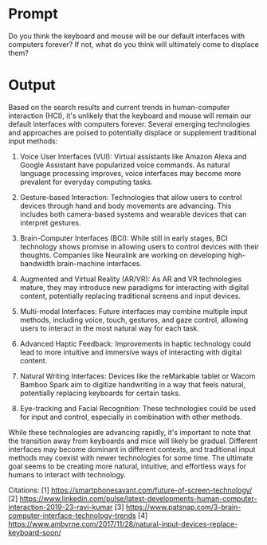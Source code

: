 # Prompt

Do you think the keyboard and mouse will be our default interfaces with computers forever? If not, what do you think will ultimately come to displace them?

# Output


Based on the search results and current trends in human-computer interaction (HCI), it's unlikely that the keyboard and mouse will remain our default interfaces with computers forever. Several emerging technologies and approaches are poised to potentially displace or supplement traditional input methods:

1. Voice User Interfaces (VUI):
Virtual assistants like Amazon Alexa and Google Assistant have popularized voice commands. As natural language processing improves, voice interfaces may become more prevalent for everyday computing tasks.

2. Gesture-based Interaction:
Technologies that allow users to control devices through hand and body movements are advancing. This includes both camera-based systems and wearable devices that can interpret gestures.

3. Brain-Computer Interfaces (BCI):
While still in early stages, BCI technology shows promise in allowing users to control devices with their thoughts. Companies like Neuralink are working on developing high-bandwidth brain-machine interfaces.

4. Augmented and Virtual Reality (AR/VR):
As AR and VR technologies mature, they may introduce new paradigms for interacting with digital content, potentially replacing traditional screens and input devices.

5. Multi-modal Interfaces:
Future interfaces may combine multiple input methods, including voice, touch, gestures, and gaze control, allowing users to interact in the most natural way for each task.

6. Advanced Haptic Feedback:
Improvements in haptic technology could lead to more intuitive and immersive ways of interacting with digital content.

7. Natural Writing Interfaces:
Devices like the reMarkable tablet or Wacom Bamboo Spark aim to digitize handwriting in a way that feels natural, potentially replacing keyboards for certain tasks.

8. Eye-tracking and Facial Recognition:
These technologies could be used for input and control, especially in combination with other methods.

While these technologies are advancing rapidly, it's important to note that the transition away from keyboards and mice will likely be gradual. Different interfaces may become dominant in different contexts, and traditional input methods may coexist with newer technologies for some time. The ultimate goal seems to be creating more natural, intuitive, and effortless ways for humans to interact with technology.

Citations:
[1] https://smartphonesavant.com/future-of-screen-technology/
[2] https://www.linkedin.com/pulse/latest-developments-human-computer-interaction-2019-23-ravi-kumar
[3] https://www.patsnap.com/3-brain-computer-interface-technology-trends
[4] https://www.ambyrne.com/2017/11/28/natural-input-devices-replace-keyboard-soon/
